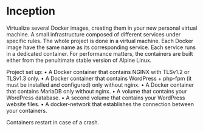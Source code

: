 # Inception

Virtualize several Docker images, creating them in your new personal virtual machine.
A small infrastructure composed of different services under specific rules. The whole project is done in a virtual machine.
Each Docker image have the same name as its corresponding service.
Each service runs in a dedicated container.
For performance matters, the containers are built either from the penultimate stable version of Alpine Linux.

Project set up:
• A Docker container that contains NGINX with TLSv1.2 or TLSv1.3 only.
• A Docker container that contains WordPress + php-fpm (it must be installed and configured) only without nginx.
• A Docker container that contains MariaDB only without nginx.
• A volume that contains your WordPress database.
• A second volume that contains your WordPress website files.
• A docker-network that establishes the connection between your containers.

Containers restart in case of a crash.
